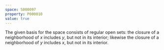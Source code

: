 ```yaml
---
space: S000097
property: P000010
value: true
---
```


The given basis for the space consists of regular open sets:
the closure of a neighborhood of $x$ includes $y$, but not in its
interior; likewise the closure of a neighborhood of $y$ includes $x$,
but not in its interior.
